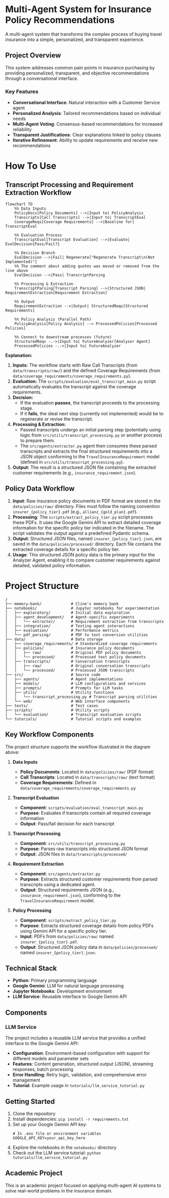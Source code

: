 # Multi-Agent System for Insurance Policy Recommendations

A multi-agent system that transforms the complex process of buying travel insurance into a simple, personalized, and transparent experience.

## Project Overview

This system addresses common pain points in insurance purchasing by providing personalized, transparent, and objective recommendations through a conversational interface.

### Key Features

- **Conversational Interface**: Natural interaction with a Customer Service agent
- **Personalized Analysis**: Tailored recommendations based on individual needs
- **Multi-Agent Voting**: Consensus-based recommendations for increased reliability
- **Transparent Justifications**: Clear explanations linked to policy clauses
- **Iterative Refinement**: Ability to update requirements and receive new recommendations

# How To Use

## Transcript Processing and Requirement Extraction Workflow

```mermaid
flowchart TD
    %% Data Inputs
    PolicyDocs[Policy Documents] -->|Input to| PolicyAnalysis
    Transcripts[Call Transcripts] -->|Input to| TranscriptEval
    CoverageReqs[Coverage Requirements] -->|Baseline for| TranscriptEval

    %% Evaluation Process
    TranscriptEval[Transcript Evaluation] -->|Evaluate| EvalDecision{Pass/Fail?}

    %% Decision Branch
    EvalDecision -->|Fail| Regenerate["Regenerate Transcript\n(Not Implemented)"]
    %% The comment about adding quotes was moved or removed from the line above
    EvalDecision -->|Pass| TranscriptParsing

    %% Processing & Extraction
    TranscriptParsing[Transcript Parsing] -->|Structured JSON| RequirementExtraction[Requirement Extraction]

    %% Output
    RequirementExtraction -->|Output| StructuredReqs[Structured Requirements]

    %% Policy Analysis (Parallel Path)
    PolicyAnalysis[Policy Analysis] --> ProcessedPolicies[Processed Policies]

    %% Connect to downstream processes (future)
    StructuredReqs -.->|Input to| FutureAnalyzer[Analyzer Agent]
    ProcessedPolicies -.->|Input to| FutureAnalyzer
```

**Explanation:**

1.  **Inputs:** The workflow starts with Raw Call Transcripts (from `data/transcripts/raw/`) and the defined Coverage Requirements (from `data/coverage_requirements/coverage_requirements.py`).
2.  **Evaluation:** The `scripts/evaluation/eval_transcript_main.py` script automatically evaluates the transcript against the coverage requirements.
3.  **Decision:**
    *   If the evaluation **passes**, the transcript proceeds to the processing stage.
    *   If it **fails**, the ideal next step (currently not implemented) would be to regenerate or revise the transcript.
4.  **Processing & Extraction:**
    *   Passed transcripts undergo an initial parsing step (potentially using logic from `src/utils/transcript_processing.py` or another process) to prepare them.
    *   The `src/agents/extractor.py` agent then consumes these parsed transcripts and extracts the final structured requirements into a JSON object conforming to the `TravelInsuranceRequirement` model (defined in `src/utils/transcript_processing.py`).
5.  **Output:** The result is a structured JSON file containing the extracted customer requirements (e.g., `insurance_requirement.json`).

## Policy Data Workflow

1.  **Input**: Raw insurance policy documents in PDF format are stored in the `data/policies/raw/` directory. Files must follow the naming convention `insurer_{policy_tier}.pdf` (e.g., `allianz_{gold_plan}.pdf`).
2.  **Processing**: The `scripts/extract_policy_tier.py` script processes these PDFs. It uses the Google Gemini API to extract detailed coverage information for the specific policy tier indicated in the filename. The script validates the output against a predefined Pydantic schema.
3.  **Output**: Structured JSON files, named `insurer_{policy_tier}.json`, are saved in the `data/policies/processed/` directory. Each file contains the extracted coverage details for a specific policy tier.
4.  **Usage**: This structured JSON policy data is the primary input for the Analyzer Agent, enabling it to compare customer requirements against detailed, validated policy information.



# Project Structure

```
/
├── memory-bank/             # Cline's memory bank
├── notebooks/               # Jupyter notebooks for experimentation
│   ├── exploratory/         # Initial data exploration
│   ├── agent_development/   # Agent-specific experiments
│   │   └── extractor/       # Requirement extraction from transcripts
│   ├── integration/         # Testing agent interactions
│   ├── evaluation/          # Performance metrics
│   └── pdf_parsing/         # PDF to text conversion utilities
├── data/                    # Data storage
│   ├── coverage_requirements/ # Standardized coverage requirements
│   ├── policies/            # Insurance policy documents
│   │   ├── raw/             # Original PDF policy documents
│   │   └── processed/       # Processed text policy documents
│   ├── transcripts/         # Conversation transcripts
│   │   ├── raw/             # Original conversation transcripts
│   │   └── processed/       # Processed JSON transcripts
├── src/                     # Source code
│   ├── agents/              # Agent implementations
│   ├── models/              # LLM configurations and services
│   ├── prompts/             # Prompts for LLM tasks
│   ├── utils/               # Utility functions
│   │   └── transcript_processing.py # Transcript parsing utilities
│   └── web/                 # Web interface components
├── tests/                   # Test cases
├── scripts/                 # Utility scripts
│   └── evaluation/          # Transcript evaluation scripts
└── tutorials/               # Tutorial scripts and examples
```

## Key Workflow Components

The project structure supports the workflow illustrated in the diagram above:

1. **Data Inputs**
   - **Policy Documents**: Located in `data/policies/raw/` (PDF format)
   - **Call Transcripts**: Located in `data/transcripts/raw/` (text format)
   - **Coverage Requirements**: Defined in `data/coverage_requirements/coverage_requirements.py`

2. **Transcript Evaluation**
   - **Component**: `scripts/evaluation/eval_transcript_main.py`
   - **Purpose**: Evaluates if transcripts contain all required coverage information
   - **Output**: Pass/fail decision for each transcript

3. **Transcript Processing**
   - **Component**: `src/utils/transcript_processing.py`
   - **Purpose**: Parses raw transcripts into structured JSON format
   - **Output**: JSON files in `data/transcripts/processed/`

4. **Requirement Extraction**
   - **Component**: `src/agents/extractor.py`
   - **Purpose**: Extracts structured customer requirements from parsed transcripts using a dedicated agent.
    - **Output**: Structured requirements JSON (e.g., `insurance_requirement.json`), conforming to the `TravelInsuranceRequirement` model.

5. **Policy Processing**
   - **Component**: `scripts/extract_policy_tier.py`
   - **Purpose**: Extracts structured coverage details from policy PDFs using Gemini API for a specific policy tier.
   - **Input**: PDFs from `data/policies/raw/` named `insurer_{policy_tier}.pdf`.
   - **Output**: Structured JSON policy data in `data/policies/processed/` named `insurer_{policy_tier}.json`.

## Technical Stack

- **Python**: Primary programming language
- **Google Gemini**: LLM for natural language processing
- **Jupyter Notebooks**: Development environment
- **LLM Service**: Reusable interface to Google Gemini API

## Components

### LLM Service

The project includes a reusable LLM service that provides a unified interface to the Google Gemini API:

- **Configuration**: Environment-based configuration with support for different models and parameter sets
- **Features**: Content generation, structured output (JSON), streaming responses, batch processing
- **Error Handling**: Retry logic, validation, and comprehensive error management
- **Tutorial**: Example usage in `tutorials/llm_service_tutorial.py`

## Getting Started

1. Clone the repository
2. Install dependencies: `pip install -r requirements.txt`
3. Set up your Google Gemini API key:
   ```
   # In .env file or environment variables
   GOOGLE_API_KEY=your_api_key_here
   ```
4. Explore the notebooks in the `notebooks/` directory
5. Check out the LLM service tutorial: `python tutorials/llm_service_tutorial.py`

## Academic Project

This is an academic project focused on applying multi-agent AI systems to solve real-world problems in the insurance domain.
